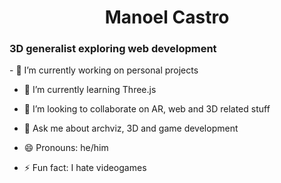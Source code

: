 <h1 align=center> Manoel Castro </h1>
<h3>3D generalist exploring web development</h3>
<p align=right> </p>
- 🔭 I’m currently working on personal projects

- 🌱 I’m currently learning Three.js

- 👯 I’m looking to collaborate on AR, web and 3D related stuff

- 💬 Ask me about archviz, 3D and game development

- 😄 Pronouns: he/him

- ⚡ Fun fact: I hate videogames
